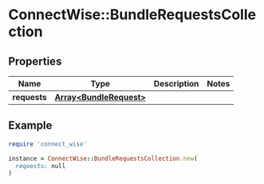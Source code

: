 # ConnectWise::BundleRequestsCollection

## Properties

| Name | Type | Description | Notes |
| ---- | ---- | ----------- | ----- |
| **requests** | [**Array&lt;BundleRequest&gt;**](BundleRequest.md) |  |  |

## Example

```ruby
require 'connect_wise'

instance = ConnectWise::BundleRequestsCollection.new(
  requests: null
)
```

